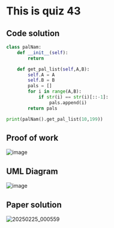 # This is quiz 43

## Code solution
```.py
class palNam:
    def __init__(self):
        return

    def get_pal_list(self,A,B):
        self.A = A
        self.B = B
        pals = []
        for i in range(A,B):
            if str(i) == str(i)[::-1]:
                pals.append(i)
        return pals

print(palNam().get_pal_list(10,199))
```

## Proof of work
![image](https://github.com/user-attachments/assets/fea0da6f-4272-446d-9441-adae2b353e70)

## UML Diagram
![image](https://github.com/user-attachments/assets/651d2e9b-3207-4429-99fb-5926360ca68b)

## Paper solution
![20250225_000559](https://github.com/user-attachments/assets/4e05c688-f420-4ac3-92f6-2d5eae64a9d6)

